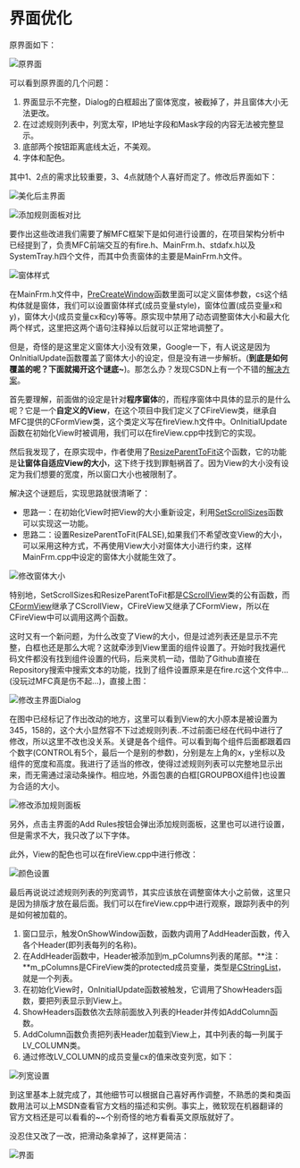 # 界面优化

原界面如下：

![原界面](https://raw.githubusercontent.com/familyld/Simple_Firewall_Based_on_Packet_Filtering/master/graph/before1.png)

可以看到原界面的几个问题：

1. 界面显示不完整，Dialog的白框超出了窗体宽度，被截掉了，并且窗体大小无法更改。
2. 在过滤规则列表中，列宽太窄，IP地址字段和Mask字段的内容无法被完整显示。
3. 底部两个按钮距离底线太近，不美观。
4. 字体和配色。

其中1、2点的需求比较重要，3、4点就随个人喜好而定了。修改后界面如下：

![美化后主界面](https://raw.githubusercontent.com/familyld/Simple_Firewall_Based_on_Packet_Filtering/master/graph/after1.png)

![添加规则面板对比](https://raw.githubusercontent.com/familyld/Simple_Firewall_Based_on_Packet_Filtering/master/graph/after2.png)

要作出这些改进我们需要了解MFC框架下是如何进行设置的，在项目架构分析中已经提到了，负责MFC前端交互的有fire.h、MainFrm.h、stdafx.h以及SystemTray.h四个文件，而其中负责窗体的主要是MainFrm.h文件。

![窗体样式](https://raw.githubusercontent.com/familyld/Simple_Firewall_Based_on_Packet_Filtering/master/graph/config_dialog6.png)

在MainFrm.h文件中，[PreCreateWindow](https://msdn.microsoft.com/zh-cn/library/4yc5skce.aspx?f=255&MSPPError=-2147217396)函数里面可以定义窗体参数，cs这个结构体就是窗体，我们可以设置窗体样式(成员变量style)，窗体位置(成员变量x和y)，窗体大小(成员变量cx和cy)等等。原实现中禁用了动态调整窗体大小和最大化两个样式，这里把这两个语句注释掉以后就可以正常地调整了。

但是，奇怪的是这里定义窗体大小没有效果，Google一下，有人说这是因为OnInitialUpdate函数覆盖了窗体大小的设定，但是没有进一步解析。(**到底是如何覆盖的呢？下面就揭开这个谜底~**)。那怎么办？发现CSDN上有一个不错的[解决方案](http://bbs.csdn.net/topics/10347498)。

首先要理解，前面做的设定是针对**程序窗体**的，而程序窗体中具体的显示的是什么呢？它是一个**自定义的View**，在这个项目中我们定义了CFireView类，继承自MFC提供的CFormView类，这个类定义写在fireView.h文件中。OnInitialUpdate函数在初始化View时被调用，我们可以在fireView.cpp中找到它的实现。

然后我发现了，在原实现中，作者使用了[ResizeParentToFit](https://msdn.microsoft.com/zh-cn/library/2c6ye477.aspx)这个函数，它的功能是**让窗体自适应View的大小**，这下终于找到罪魁祸首了。因为View的大小没有设定为我们想要的宽度，所以窗口大小也被限制了。

解决这个谜题后，实现思路就很清晰了：

- 思路一：在初始化View时把View的大小重新设定，利用[SetScrollSizes](https://msdn.microsoft.com/zh-cn/library/3ew6s3ez.aspx?f=255&MSPPError=-2147217396)函数可以实现这一功能。
- 思路二：设置ResizeParentToFit(FALSE),如果我们不希望改变View的大小，可以采用这种方式，不再使用View大小对窗体大小进行约束，这样MainFrm.cpp中设定的窗体大小就能生效了。

![修改窗体大小](https://raw.githubusercontent.com/familyld/Simple_Firewall_Based_on_Packet_Filtering/master/graph/config_dialog3.png)

特别地，SetScrollSizes和ResizeParentToFit都是[CScrollView](https://msdn.microsoft.com/zh-cn/library/3t073d82.aspx)类的公有函数，而[CFormView](https://msdn.microsoft.com/zh-cn/library/353dcby6.aspx)继承了CScrollView，CFireView又继承了CFormView，所以在CFireView中可以调用这两个函数。

这时又有一个新问题，为什么改变了View的大小，但是过滤列表还是显示不完整，白框也还是那么大呢？这就牵涉到View里面的组件设置了。开始时我找遍代码文件都没有找到组件设置的代码，后来灵机一动，借助了Github直接在Repository搜索中搜索文本的功能，找到了组件设置原来是在fire.rc这个文件中...(没玩过MFC真是伤不起...)，直接上图：

![修改主界面Dialog](https://raw.githubusercontent.com/familyld/Simple_Firewall_Based_on_Packet_Filtering/master/graph/config_dialog1.png)

在图中已经标记了作出改动的地方，这里可以看到View的大小原本是被设置为345，158的，这个大小显然容不下过滤规则列表..不过前面已经在代码中进行了修改，所以这里不改也没关系。关键是各个组件。可以看到每个组件后面都跟着四个数字(CONTROL有5个，最后一个是别的参数)，分别是左上角的x，y坐标以及组件的宽度和高度。我进行了适当的修改，使得过滤规则列表可以完整地显示出来，而无需通过滚动条操作。相应地，外面包裹的白框[GROUPBOX组件]也设置为合适的大小。

![修改添加规则面板](https://raw.githubusercontent.com/familyld/Simple_Firewall_Based_on_Packet_Filtering/master/graph/config_dialog2.png)

另外，点击主界面的Add Rules按钮会弹出添加规则面板，这里也可以进行设置，但是需求不大，我只改了以下字体。

此外，View的配色也可以在fireView.cpp中进行修改：

![颜色设置](https://raw.githubusercontent.com/familyld/Simple_Firewall_Based_on_Packet_Filtering/master/graph/config_dialog4.png)

最后再说说过滤规则列表的列宽调节，其实应该放在调整窗体大小之前做，这里只是因为排版才放在最后面。我们可以在fireView.cpp中进行观察，跟踪列表中的列是如何被加载的。

1. 窗口显示，触发OnShowWindow函数，函数内调用了AddHeader函数，传入各个Header(即列表每列的名称)。
2. 在AddHeader函数中，Header被添加到m_pColumns列表的尾部。**注：**m_pColumns是CFireView类的protected成员变量，类型是[CStringList](https://msdn.microsoft.com/zh-cn/library/kkh6xzcc.aspx?f=255&MSPPError=-2147217396)，就是一个列表。
3. 在初始化View时，OnInitialUpdate函数被触发，它调用了ShowHeaders函数，要把列表显示到View上。
4. ShowHeaders函数依次去除前面放入列表的Header并传如AddColumn函数。
5. AddColumn函数负责把列表Header加载到View上，其中列表的每一列属于LV_COLUMN类。
6. 通过修改LV_COLUMN的成员变量cx的值来改变列宽，如下：

![列宽设置](https://raw.githubusercontent.com/familyld/Simple_Firewall_Based_on_Packet_Filtering/master/graph/config_dialog5.png)

到这里基本上就完成了，其他细节可以根据自己喜好再作调整，不熟悉的类和类函数用法可以上MSDN查看官方文档的描述和实例。事实上，微软现在机器翻译的官方文档还是可以看看的~~个别奇怪的地方看看英文原版就好了。

没忍住又改了一改，把滑动条拿掉了，这样更简洁：

![界面](https://raw.githubusercontent.com/familyld/Simple_Firewall_Based_on_Packet_Filtering/master/graph/after3.png)







